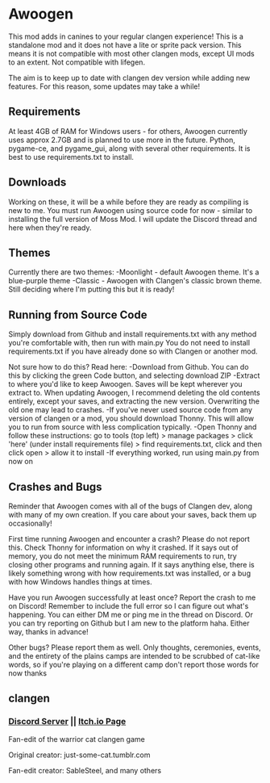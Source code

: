 # Awoogen
This mod adds in canines to your regular clangen experience!
This is a standalone mod and it does not have a lite or sprite pack version. This means it is not compatible with most other clangen mods, except UI mods to an extent. Not compatible with lifegen.

The aim is to keep up to date with clangen dev version while adding new features. For this reason, some updates may take a while!

## Requirements
At least 4GB of RAM for Windows users - for others, Awoogen currently uses approx 2.7GB and is planned to use more in the future.
Python, pygame-ce, and pygame_gui, along with several other requirements. It is best to use requirements.txt to install.

## Downloads
Working on these, it will be a while before they are ready as compiling is new to me.
You must run Awoogen using source code for now - similar to installing the full version of Moss Mod. I will update the Discord thread and here when they're ready.

## Themes
Currently there are two themes:
-Moonlight - default Awoogen theme. It's a blue-purple theme
-Classic - Awoogen with Clangen's classic brown theme. Still deciding where I'm putting this but it is ready!

## Running from Source Code
Simply download from Github and install requirements.txt with any method you're comfortable with, then run with main.py
You do not need to install requirements.txt if you have already done so with Clangen or another mod.

Not sure how to do this? Read here:
-Download from Github. You can do this by clicking the green Code button, and selecting download ZIP
-Extract to where you'd like to keep Awoogen. Saves will be kept wherever you extract to. When updating Awoogen, I recommend deleting the old contents entirely, except your saves, and extracting the new version. Overwriting the old one may lead to crashes.
-If you've never used source code from any version of clangen or a mod, you should download Thonny. This will allow you to run from source with less complication typically.
-Open Thonny and follow these instructions:
go to tools (top left) > manage packages > click 'here' (under install requirements file) > find requirements.txt, click and then click open > allow it to install
-If everything worked, run using main.py from now on

## Crashes and Bugs
Reminder that Awoogen comes with all of the bugs of Clangen dev, along with many of my own creation. If you care about your saves, back them up occasionally!

First time running Awoogen and encounter a crash? Please do not report this. Check Thonny for information on why it crashed. If it says out of memory, you do not meet the minimum RAM requirements to run, try closing other programs and running again. If it says anything else, there is likely something wrong with how requirements.txt was installed, or a bug with how Windows handles things at times.

Have you run Awoogen successfully at least once? Report the crash to me on Discord! Remember to include the full error so I can figure out what's happening. You can either DM me or ping me in the thread on Discord. Or you can try reporting on Github but I am new to the platform haha. Either way, thanks in advance!

Other bugs? Please report them as well. Only thoughts, ceremonies, events, and the entirety of the plains camps are intended to be scrubbed of cat-like words, so if you're playing on a different camp don't report those words for now thanks

## clangen

### [Discord Server](https://discord.gg/rnFQqyPZ7K) || [Itch.io Page](https://sablesteel.itch.io/clan-gen-fan-edit)

Fan-edit of the warrior cat clangen game

Original creator: just-some-cat.tumblr.com

Fan-edit creator: SableSteel, and many others
